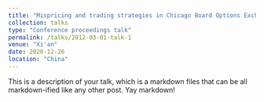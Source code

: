 ```yaml
---
title: "Mispricing and trading strategies in Chicago Board Options Exchange"
collection: talks
type: "Conference proceedings talk"
permalink: /talks/2012-03-01-talk-1
venue: "Xi'an"
date: 2020-12-26
location: "China"
---
```


This is a description of your talk, which is a markdown files that can be all markdown-ified like any other post. Yay markdown!
